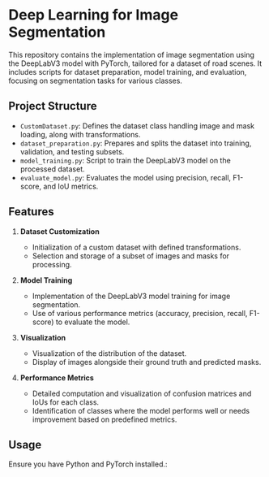 # Deep Learning for Image Segmentation

This repository contains the implementation of image segmentation using the DeepLabV3 model with PyTorch, tailored for a dataset of road scenes. It includes scripts for dataset preparation, model training, and evaluation, focusing on segmentation tasks for various classes.

## Project Structure

- `CustomDataset.py`: Defines the dataset class handling image and mask loading, along with transformations.
- `dataset_preparation.py`: Prepares and splits the dataset into training, validation, and testing subsets.
- `model_training.py`: Script to train the DeepLabV3 model on the processed dataset.
- `evaluate_model.py`: Evaluates the model using precision, recall, F1-score, and IoU metrics.

## Features

1. **Dataset Customization**
   - Initialization of a custom dataset with defined transformations.
   - Selection and storage of a subset of images and masks for processing.

2. **Model Training**
   - Implementation of the DeepLabV3 model training for image segmentation.
   - Use of various performance metrics (accuracy, precision, recall, F1-score) to evaluate the model.

3. **Visualization**
   - Visualization of the distribution of the dataset.
   - Display of images alongside their ground truth and predicted masks.

4. **Performance Metrics**
   - Detailed computation and visualization of confusion matrices and IoUs for each class.
   - Identification of classes where the model performs well or needs improvement based on predefined metrics.

## Usage

Ensure you have Python and PyTorch installed.:

